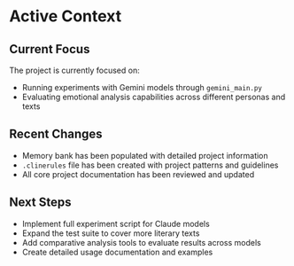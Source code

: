 # Active Context

## Current Focus

The project is currently focused on:
- Running experiments with Gemini models through `gemini_main.py`
- Evaluating emotional analysis capabilities across different personas and texts

## Recent Changes

- Memory bank has been populated with detailed project information
- `.clinerules` file has been created with project patterns and guidelines
- All core project documentation has been reviewed and updated

## Next Steps

- Implement full experiment script for Claude models
- Expand the test suite to cover more literary texts
- Add comparative analysis tools to evaluate results across models
- Create detailed usage documentation and examples
